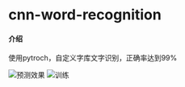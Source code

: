 # cnn-word-recognition

#### 介绍
使用pytroch，自定义字库文字识别，正确率达到99%

![预测效果](https://images.gitee.com/uploads/images/2021/1224/173003_ddd58d2f_7382166.png "QQ图片20211224172952.png")
![训练](https://images.gitee.com/uploads/images/2021/1224/173033_aa03e1d6_7382166.png "QQ图片20211224172915.png")